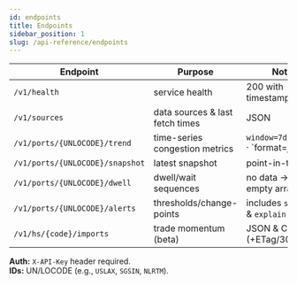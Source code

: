 ```yaml
---
id: endpoints
title: Endpoints
sidebar_position: 1
slug: /api-reference/endpoints
---
```


| Endpoint | Purpose | Notes |
|---|---|---|
| `/v1/health` | service health | 200 with timestamp |
| `/v1/sources` | data sources & last fetch times | JSON |
| `/v1/ports/{UNLOCODE}/trend` | time-series congestion metrics | `window=7d/14d/30d` · `format=json|csv` |
| `/v1/ports/{UNLOCODE}/snapshot` | latest snapshot | point-in-time |
| `/v1/ports/{UNLOCODE}/dwell` | dwell/wait sequences | no data → 200 empty array |
| `/v1/ports/{UNLOCODE}/alerts` | thresholds/change-points | includes `severity` & `explain` |
| `/v1/hs/{code}/imports` | trade momentum (beta) | JSON & CSV (+ETag/304) |

**Auth:** `X-API-Key` header required.  
**IDs:** UN/LOCODE (e.g., `USLAX`, `SGSIN`, `NLRTM`).
